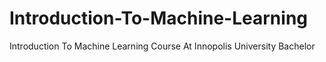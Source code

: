 # Introduction-To-Machine-Learning
Introduction To Machine Learning Course At Innopolis University Bachelor
